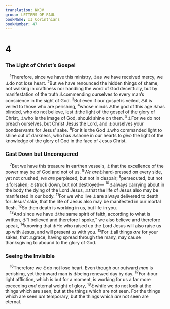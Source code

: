 ```yaml
---
translation: NKJV
group: LETTERS OF PAUL
bookName: II Corinthians 
bookNumber: 47
---
```


<div class="title"><h1>4</h1><h3>The Light of Christ’s Gospel</h3></div>
<span class="verse 2co_4_1"> <sup>1</sup>Therefore, since we have this ministry, <a data-toggle="tooltip" data-placement="bottom" title="1 Cor. 7:25">⚓</a>as we have received mercy, we <a data-toggle="tooltip" data-placement="bottom" title="Luke 18:1; 2 Cor. 4:16; Gal. 6:9; Eph. 3:13; 2 Thess. 3:13">⚓</a>do not lose heart. </span>
<span class="verse 2co_4_2"><sup>2</sup>But we have renounced the hidden things of shame, not walking in craftiness nor handling the word of God deceitfully, but by manifestation of the truth <a data-toggle="tooltip" data-placement="bottom" title="2 Cor. 5:11">⚓</a>commending ourselves to every man’s conscience in the sight of God. </span>
<span class="verse 2co_4_3"><sup>3</sup>But even if our gospel is veiled, <a data-toggle="tooltip" data-placement="bottom" title="(1 Cor. 1:18); 2 Cor. 2:15">⚓</a>it is veiled to those who are perishing, </span>
<span class="verse 2co_4_4"><sup>4</sup>whose minds <a data-toggle="tooltip" data-placement="bottom" title="John 12:31; (Eph. 6:12)">⚓</a>the god of this age <a data-toggle="tooltip" data-placement="bottom" title="John 12:40">⚓</a>has blinded, who do not believe, lest <a data-toggle="tooltip" data-placement="bottom" title="(2 Cor. 3:8, 9)">⚓</a>the light of the gospel of the glory of Christ, <a data-toggle="tooltip" data-placement="bottom" title="(John 1:18); Phil. 2:6; Col. 1:15; Heb. 1:3">⚓</a>who is the image of God, should shine on them. </span>
<span class="verse 2co_4_5"><sup>5</sup><a data-toggle="tooltip" data-placement="bottom" title="1 Cor. 1:13">⚓</a>For we do not preach ourselves, but Christ Jesus the Lord, and <a data-toggle="tooltip" data-placement="bottom" title="1 Cor. 9:19">⚓</a>ourselves your bondservants for Jesus’ sake. </span>
<span class="verse 2co_4_6"><sup>6</sup>For it is the God <a data-toggle="tooltip" data-placement="bottom" title="Gen. 1:3">⚓</a>who commanded light to shine out of darkness, who has <a data-toggle="tooltip" data-placement="bottom" title="Is. 9:2; Mal. 4:2; Luke 1:78; 2 Pet. 1:19">⚓</a>shone in our hearts to <i>give</i> the light of the knowledge of the glory of God in the face of Jesus Christ.<br/></span>
<div class="title"><h3>Cast Down but Unconquered</h3></div>
<span class="verse 2co_4_7"> <sup>7</sup>But we have this treasure in earthen vessels, <a data-toggle="tooltip" data-placement="bottom" title="Judg. 7:2; 1 Cor. 2:5">⚓</a>that the excellence of the power may be of God and not of us. </span>
<span class="verse 2co_4_8"><sup>8</sup><i>We</i> <i>are</i><a data-toggle="tooltip" data-placement="bottom" title="2 Cor. 1:8; 7:5">⚓</a>hard-pressed on every side, yet not crushed; <i>we</i> <i>are</i> perplexed, but not in despair; </span>
<span class="verse 2co_4_9"><sup>9</sup>persecuted, but not <a data-toggle="tooltip" data-placement="bottom" title="Ps. 129:2; (Heb. 13:5)">⚓</a>forsaken; <a data-toggle="tooltip" data-placement="bottom" title="Ps. 37:24">⚓</a>struck down, but not destroyed— </span>
<span class="verse 2co_4_10"><sup>10</sup><a data-toggle="tooltip" data-placement="bottom" title="Phil. 3:10">⚓</a>always carrying about in the body the dying of the Lord Jesus, <a data-toggle="tooltip" data-placement="bottom" title="Rom. 8:17">⚓</a>that the life of Jesus also may be manifested in our body. </span>
<span class="verse 2co_4_11"><sup>11</sup>For we who live <a data-toggle="tooltip" data-placement="bottom" title="Rom. 8:36">⚓</a>are always delivered to death for Jesus’ sake, that the life of Jesus also may be manifested in our mortal flesh. </span>
<span class="verse 2co_4_12"><sup>12</sup>So then death is working in us, but life in you.<br/></span>
<span class="verse 2co_4_13"> <sup>13</sup>And since we have <a data-toggle="tooltip" data-placement="bottom" title="2 Pet. 1:1">⚓</a>the same spirit of faith, according to what is written, <a data-toggle="tooltip" data-placement="bottom" title="Ps. 116:10">⚓</a>“I believed and therefore I spoke,” we also believe and therefore speak, </span>
<span class="verse 2co_4_14"><sup>14</sup>knowing that <a data-toggle="tooltip" data-placement="bottom" title="(Rom. 8:11)">⚓</a>He who raised up the Lord Jesus will also raise us up with Jesus, and will present <i>us</i> with you. </span>
<span class="verse 2co_4_15"><sup>15</sup>For <a data-toggle="tooltip" data-placement="bottom" title="Col. 1:24">⚓</a>all things <i>are</i> for your sakes, that <a data-toggle="tooltip" data-placement="bottom" title="1 Cor. 9:19; 2 Cor. 1:11">⚓</a>grace, having spread through the many, may cause thanksgiving to abound to the glory of God.<br/></span>
<div class="title"><h3>Seeing the Invisible</h3></div>
<span class="verse 2co_4_16"> <sup>16</sup>Therefore we <a data-toggle="tooltip" data-placement="bottom" title="2 Cor. 4:1; Gal. 6:9">⚓</a>do not lose heart. Even though our outward <i>man</i> is perishing, yet the inward man is <a data-toggle="tooltip" data-placement="bottom" title="(Is. 40:29, 31; Col. 3:10)">⚓</a>being renewed day by day. </span>
<span class="verse 2co_4_17"><sup>17</sup>For <a data-toggle="tooltip" data-placement="bottom" title="Matt. 5:12; Rom. 8:18; 1 Pet. 1:6">⚓</a>our light affliction, which is but for a moment, is working for us a far more exceeding <i>and</i> eternal weight of glory, </span>
<span class="verse 2co_4_18"><sup>18</sup><a data-toggle="tooltip" data-placement="bottom" title="Rom. 8:24; (2 Cor. 5:7; Heb. 11:1, 13)">⚓</a>while we do not look at the things which are seen, but at the things which are not seen. For the things which are seen <i>are</i> temporary, but the things which <i>are</i> not seen are eternal.<br/></span>
